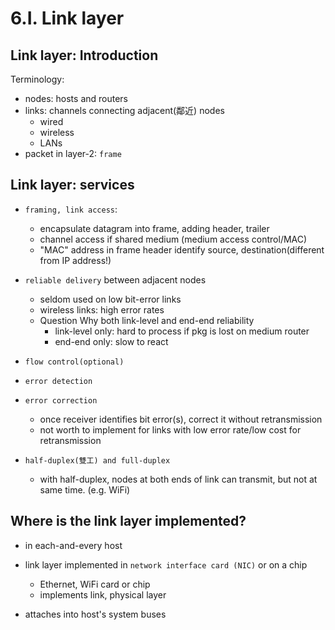 # 6.I. Link layer

## Link layer: Introduction

Terminology:
* nodes: hosts and routers
* links: channels connecting adjacent(鄰近) nodes
    * wired
    * wireless
    * LANs
* packet in layer-2: `frame`


## Link layer: services

* `framing, link access`:
    * encapsulate datagram into frame, adding header, trailer
    * channel access if shared medium (medium access control/MAC)
    * "MAC" address in frame header identify source, destination(different from IP address!)

* `reliable delivery` between adjacent nodes
    * seldom used on low bit-error links
    * wireless links: high error rates
    * Question Why both link-level and end-end reliability
        * link-level only: hard to process if pkg is lost on medium router
        * end-end only: slow to react

* `flow control(optional)`

* `error detection`

* `error correction`
    * once receiver identifies bit error(s), correct it without retransmission
    * not worth to implement for links with low error rate/low cost for retransmission

* `half-duplex(雙工) and full-duplex`
    * with half-duplex, nodes at both ends of link can transmit, but not at same time. (e.g. WiFi)

## Where is the link layer implemented?

* in each-and-every host
* link layer implemented in `network interface card (NIC)` or on a chip
    * Ethernet, WiFi card or chip
    * implements link, physical layer

* attaches into host's system buses